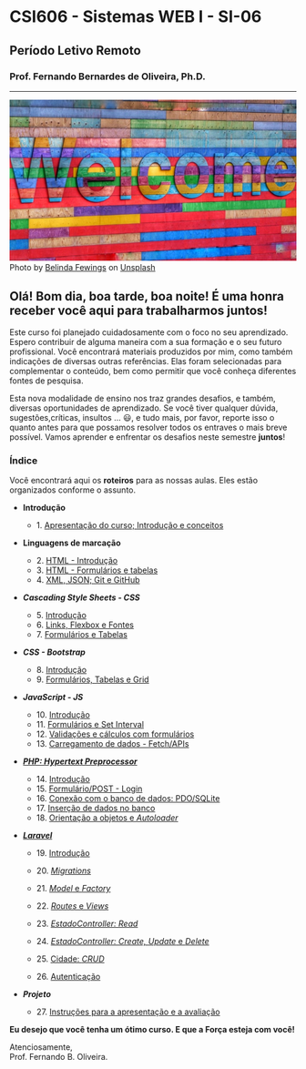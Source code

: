 # CSI606 - Sistemas WEB I - SI-06
## Período Letivo Remoto
### Prof. Fernando Bernardes de Oliveira, Ph.D.

---

![image](./img/belinda-fewings-6wAGwpsXHE0-unsplash.jpg)  
Photo by <a href="https://unsplash.com/@bel2000a?utm_source=unsplash&utm_medium=referral&utm_content=creditCopyText">Belinda Fewings</a> on <a href="https://unsplash.com/s/photos/belinda-fewings-welcome?utm_source=unsplash&utm_medium=referral&utm_content=creditCopyText">Unsplash</a>
  

## Olá! Bom dia, boa tarde, boa noite! É uma honra receber você aqui para trabalharmos juntos!  

Este curso foi planejado cuidadosamente com o foco no seu aprendizado. Espero contribuir de alguma maneira com a sua formação e o seu futuro profissional. Você encontrará materiais produzidos por mim, como também indicações de diversas outras referências. Elas foram selecionadas para complementar o conteúdo, bem como permitir que você conheça diferentes fontes de pesquisa.  

Esta nova modalidade de ensino nos traz grandes desafios, e também, diversas oportunidades de aprendizado. Se você tiver qualquer dúvida, sugestões,críticas, insultos \... :smiley:, e tudo mais, por favor, reporte isso o quanto antes para que possamos resolver todos os entraves o mais breve possível. Vamos aprender e enfrentar os desafios neste semestre **juntos**!  

### Índice

Você encontrará aqui os **roteiros** para as nossas aulas. Eles estão organizados conforme o assunto.

- **Introdução**
    - 1\. [Apresentação do curso; Introdução e conceitos](./001-roteiro-aula-01.md)

- **Linguagens de marcação**

    - 2\. [HTML - Introdução](./002-roteiro-aula-02-html.md)
    - 3\. [HTML - Formulários e tabelas](./003-roteiro-aula-03-html-forms-tables.md)
    - 4\. [XML, JSON; Git e GitHub](./004-roteiro-aula-04-ling-marcacoes-github.md)

- ***Cascading Style Sheets - CSS***

    - 5\. [Introdução](./005-roteiro-aula-05-css-introducao.md)
    - 6\. [Links, Flexbox e Fontes](./006-roteiro-aula-06-css-links-flexbox-fonts.md)
    - 7\. [Formulários e Tabelas](./007-roteiro-aula-07-css-forms-tables.md)

- ***CSS - Bootstrap*** 

    - 8\. [Introdução](./008-roteiro-aula-08-css-bs-introducao.md)
    - 9\. [Formulários, Tabelas e Grid](./009-roteiro-aula-09-css-bs-forms-tables-grid.md)

- ***JavaScript - JS*** 

    - 10\. [Introdução](./js/10-js-introducao.md)
    - 11\. [Formulários e Set Interval](./js/11-js-introducao-form-setinverval.md)
    - 12\. [Validações e cálculos com formulários](./js/12-js-calculo-validacao-form.md)
    - 13\. [Carregamento de dados - Fetch/APIs](./js/13-js-fetch-promise-api.md)

- [***PHP: Hypertext Preprocessor***](https://www.php.net/manual/en/faq.general.php#faq.general.acronym)

    - 14\. [Introdução](./php/014-php-introducao.md)
    - 15\. [Formulário/POST - Login](./php/015-php-form-login-post.md)
    - 16\. [Conexão com o banco de dados: PDO/SQLite](./php/016-php-database.md)
    - 17\. [Inserção de dados no banco](./php/017-php-database-insert.md)
    - 18\. [Orientação a objetos e *Autoloader*](./php/018-php-oop-autoloader.md)

- [***Laravel***](https://laravel.com/)

    - 19\. [Introdução](./laravel/019-laravel-introducao.md)
    - 20\. [*Migrations*](./laravel/020-laravel-migrations.md)
    - 21\. [*Model* e *Factory*](./laravel/021-laravel-model-factory.md)
    - 22\. [*Routes* e *Views*](./laravel/022-laravel-routes-views.md)

    - 23\. [*EstadoController: Read*](./laravel/023-laravel-controller-estados-index.md)
    - 24\. [*EstadoController: Create, Update* e *Delete*](./laravel/024-laravel-controller-estados-crud-final.md)
    - 25\. [Cidade: *CRUD*](./laravel/025-laravel-crud-cidades.md)
    - 26\. [Autenticação](./laravel/026-laravel-autenticacao.md)

- ***Projeto***

    - 27\. [Instruções para a apresentação e a avaliação](./project/roteiro-trabalho-final.md)

**Eu desejo que você tenha um ótimo curso. E que a Força esteja com você!**
  
  
Atenciosamente,  
Prof. Fernando B. Oliveira.